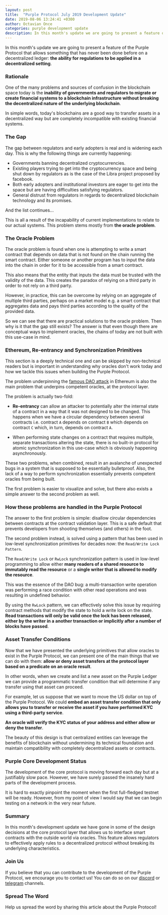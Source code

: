 ```yaml
---
layout: post
title:  "Purple Protocol July 2019 Development Update"
date: 2019-08-06 13:24:41 +0300
author: Octavian Once
categories: purple development update
description: In this month's update we are going to present a feature of the Purple Protocol that allows something that has never been done before on a decentralized ledger...
--- 
```


In this month's update we are going to present a feature of the Purple Protocol that allows something that has never been done before on a decentralized ledger: **the ability for regulations to be applied in a decentralized setting**.

### Rationale
One of the many problems and sources of confusion in the blockchain space today is the **inability of governments and regulators to migrate or create financial systems to a blockchain infrastructure without breaking the decentralized nature of the underlying blockchain**.

In simple words, today's blockchains are a good way to transfer assets in a decentralized way but are completely incompatible with existing financial systems.

### The Gap
The gap between regulators and early adopters is real and is widening each day. This is why the following things are currently happening:

* Governments banning decentralized cryptocurrencies.
* Existing players trying to get into the cryptocurrency space and being shut down by regulators as is the case of the Libra project proposed by facebook.
* Both early adopters and institutional investors are eager to get into the space but are having difficulties satisfying regulators.
* General distrust from regulators in regards to decentralized blockchain technology and its promises.

And the list continues... 

This is all a result of the incapability of current implementations to relate to our actual systems. This problem stems mostly from **the oracle problem**.

### The Oracle Problem
The oracle problem is found when one is attempting to write a smart contract that depends on data that is not found on the chain running the smart contract. Either someone or another program has to input the data into the chain in order for it to be accessible from a smart contract. 

This also means that the entity that inputs the data must be trusted with the validity of the data. This creates the paradox of relying on a third party in order to not rely on a third party.

However, in practice, this can be overcome by relying on an aggregate of multiple third parties, perhaps on a market model e.g. a smart contract that aggregates data and pays third parties according to the quality of the provided data.

So we can see that there are practical solutions to the oracle problem. Then why is it that the gap still exists? The answer is that even though there are conceptual ways to implement oracles, the chains of today are not built with this use-case in mind.

### Ethereum, Re-entrancy and Synchronization Primitives
This section is a deeply technical one and can be skipped by non-technical readers but is important in understanding why oracles don't work today and how we tackle this issues when building the Purple Protocol.

The problem underpinning the [famous DAO attack](https://www.coindesk.com/understanding-dao-hack-journalists) in Ethereum is also the main problem that underpins competent oracles, at the protocol layer.

The problem is actually two-fold:
* **Re-entrancy** can allow an attacker to potentially alter the internal state of a contract in a way that it was not designed to be changed. This happens when we have a circular dependency between several contracts i.e. contract `A` depends on contract `B` which depends on contract `C` which, in turn, depends on contract `A`.

*  When performing state changes on a contract that requires multiple, separate transactions altering the state, there is no built-in protocol for atomic synchronization in this use-case which is obviously happening asynchronously.

These two problems, when combined, result in an avalanche of unexpected bugs in a system that is supposed to be essentially bulletproof. Also, the lack of a way to perform synchronization essentially prevents competent oracles from being built.

The first problem is easier to visualize and solve, but there also exists a simple answer to the second problem as well. 

### How these problems are handled in the Purple Protocol
The answer to the first problem is simple: disallow circular dependencies between contracts at the contract validation layer. This is a safe default that prevents developers from shooting themselves (and others) in the foot.

The second problem instead, is solved using a pattern that has been used in low-level synchronization primitives for decades now: the `Read/Write Lock Pattern`.

The `Read/Write Lock` or `RwLock` synchronization pattern is used in low-level programming to allow either **many readers of a shared resource to immutably read the resource** or a **single writer that is allowed to modify the resource**.

This was the essence of the DAO bug: a multi-transaction write operation was performing a race condition with other read operations and was resulting in undefined behavior.

By using the `RwLock` pattern, we can effectively solve this issue by requiring contract methods that modify the state to hold a write lock on the state. **Read transactions will only be valid once the lock has been released, either by the writer in a another transaction or implicitly after a number of blocks have passed**.

### Asset Transfer Conditions
Now that we have presented the underlying primitives that allow oracles to exist in the Purple Protocol, we can present one of the main things that we can do with them: **allow or deny asset transfers at the protocol layer based on a predicate on an oracle result**. 

In other words, when we create and list a new asset on the Purple Ledger we can provide a programmatic transfer condition that will determine if any transfer using that asset can proceed.

For example, let us suppose that we want to move the US dollar on top of the Purple Protocol. We could **embed an asset transfer condition that only allows you to transfer or receive the asset if you have performed KYC using a third-party service**. 

**An oracle will verify the KYC status of your address and either allow or deny the transfer**. 

The beauty of this design is that centralized entities can leverage the benefits of blockchain without undermining its technical foundation and maintain compatibility with completely decentralized assets or contracts.

### Purple Core Development Status
The development of the core protocol is moving forward each day but at a justifiably slow pace. However, we have surely passed the insanely hard parts of the development process.

It is hard to exactly pinpoint the moment when the first full-fledged testnet will be ready. However, from my point of view I would say that we can begin testing on a network in the very near future.

### Summary
In this month's development update we have gone in some of the design decisions at the core protocol layer that allows us to interface smart contracts with the outside world via oracles. This feature allows regulators to effectively apply rules to a decentralized protocol without breaking its underlying characteristics.

### Join Us
If you believe that you can contribute to the development of the Purple Protocol, we encourage you to contact us! You can do so on our [discord](https://discord.gg/5ZVZnKd) or [telegram](https://t.me/purple_protocol) channels. 

### Spread The Word
Help us spread the word by sharing this article about the Purple Protocol!











